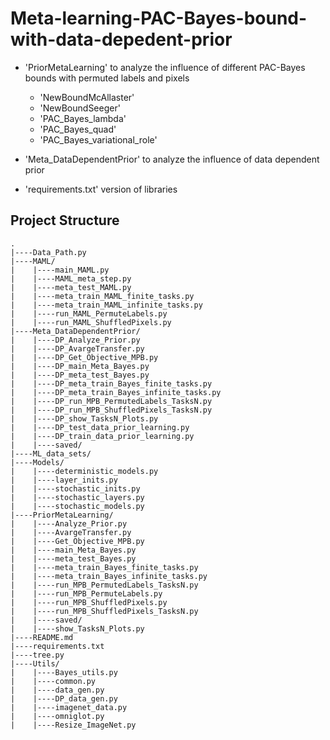 # Meta-learning-PAC-Bayes-bound-with-data-depedent-prior

- 'PriorMetaLearning'
   to analyze the influence of different PAC-Bayes bounds with permuted labels and pixels
   - 'NewBoundMcAllaster'
   - 'NewBoundSeeger'
   - 'PAC_Bayes_lambda'
   - 'PAC_Bayes_quad' 
   - 'PAC_Bayes_variational_role'

- 'Meta_DataDependentPrior'
   to analyze the influence of data dependent prior
- 'requirements.txt'
   version of libraries
   
 ## Project Structure
```
.
|----Data_Path.py  
|----MAML/
|    |----main_MAML.py  
|    |----MAML_meta_step.py  
|    |----meta_test_MAML.py  
|    |----meta_train_MAML_finite_tasks.py  
|    |----meta_train_MAML_infinite_tasks.py  
|    |----run_MAML_PermuteLabels.py  
|    |----run_MAML_ShuffledPixels.py  
|----Meta_DataDependentPrior/ 
|    |----DP_Analyze_Prior.py  
|    |----DP_AvargeTransfer.py  
|    |----DP_Get_Objective_MPB.py  
|    |----DP_main_Meta_Bayes.py  
|    |----DP_meta_test_Bayes.py  
|    |----DP_meta_train_Bayes_finite_tasks.py  
|    |----DP_meta_train_Bayes_infinite_tasks.py  
|    |----DP_run_MPB_PermutedLabels_TasksN.py  
|    |----DP_run_MPB_ShuffledPixels_TasksN.py  
|    |----DP_show_TasksN_Plots.py  
|    |----DP_test_data_prior_learning.py  
|    |----DP_train_data_prior_learning.py  
|    |----saved/
|----ML_data_sets/
|----Models/
|    |----deterministic_models.py  
|    |----layer_inits.py  
|    |----stochastic_inits.py  
|    |----stochastic_layers.py  
|    |----stochastic_models.py  
|----PriorMetaLearning/
|    |----Analyze_Prior.py  
|    |----AvargeTransfer.py  
|    |----Get_Objective_MPB.py  
|    |----main_Meta_Bayes.py  
|    |----meta_test_Bayes.py  
|    |----meta_train_Bayes_finite_tasks.py  
|    |----meta_train_Bayes_infinite_tasks.py  
|    |----run_MPB_PermutedLabels_TasksN.py  
|    |----run_MPB_PermuteLabels.py  
|    |----run_MPB_ShuffledPixels.py  
|    |----run_MPB_ShuffledPixels_TasksN.py  
|    |----saved/
|    |----show_TasksN_Plots.py  
|----README.md  
|----requirements.txt  
|----tree.py  
|----Utils/
|    |----Bayes_utils.py  
|    |----common.py  
|    |----data_gen.py  
|    |----DP_data_gen.py  
|    |----imagenet_data.py  
|    |----omniglot.py  
|    |----Resize_ImageNet.py  
```

